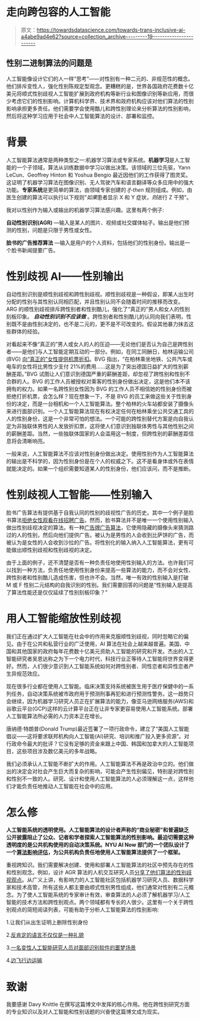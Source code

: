 # 走向跨包容的人工智能

> 原文：<https://towardsdatascience.com/towards-trans-inclusive-ai-a4abe9ad4e62?source=collection_archive---------19----------------------->

## 性别二进制算法的问题是

人工智能像设计它们的人一样“思考”——对性别有一种二元的、非规范性的概念。他们排斥变性人，强化性别陈规定型观念。更糟糕的是，世界各国政府花费数十亿美元将顺式性别歧视人工智能扩展到政府机构等新行业和图像识别等新应用，而很少考虑它们的性别影响。计算机科学界、技术界和政府机构应该对他们算法的性别影响承担更多责任。他们需要学会使用酷儿和跨性别理论来分析算法的性别影响，然后将这种学习应用于社会中人工智能算法的设计、部署和监控。

# **背景**

人工智能算法通常是两种类型之一:机器学习算法或专家系统。**机器学习**是人工智能的一个子领域，算法从训练数据中学习以做出决策。该领域的三位先驱，Yann LeCun、Geoffrey Hinton 和 Yoshua Bengio 最近因他们的工作获得了图灵奖。这证明了机器学习算法在图像识别、无人驾驶汽车和语言翻译等众多应用中的强大功能。**专家系统**是更简单的算法，由领域专家创建的 *if-then* 规则组成。例如，由医生创建的算法可以执行以下规则"*如果*患者显示 X 和 Y 症状，*则*进行 Z 干预"。

我对以性别作为输入或输出的机器学习算法感兴趣。这里有两个例子:

**自动性别识别(AGR)** —输入是某人的图片、视频或社交媒体帖子。输出是他们预测的性别，问题是只限于男性或女性。

**脸书的广告推荐算法** —输入是用户的个人资料，包括他们的性别身份。输出是一个脸书新闻提要广告。

# **性别歧视 AI——性别输出**

自动性别识别是顺性别歧视和跨性别歧视。顺性别歧视是一种假设，即某人出生时分配的性别与其性别认同相匹配，并且性别认同不会随着时间的推移而改变。ARG 的顺性别歧视排斥跨性别者和性别酷儿，强化了“真正的”男人和女人的性别刻板印象。 ***自动性别识别不应该做*** 。跨性别者和性别酷儿的认同向我们表明，性别既不是由性别决定的，也不是二元的，更不是不可改变的。假设其他暴力抹去这些群体的经验。

对看起来不像“真正的”男人或女人的人的压迫——无论他们是否认为自己是跨性别者——是他们与人工智能定期互动的一部分。例如，在同工同酬日，柏林运输公司(BVG) [向“真正的”女性提供机票折扣](https://www.theguardian.com/cities/2019/mar/14/mind-the-gender-pay-gap-berlin-women-to-get-public-transport-discount)。BVG 指出，“在柏林乘坐地铁、公共汽车或电车的女性将比男性少支付 21%的费用……这是为了突出德国日益扩大的性别薪酬差距。”BVG 试图让人们意识到德国严重的薪酬差距，却忽视了跨性别和性别不合群的人。BVG 的工作人员被授权对乘客的性别身份做出决定，这是他们本不该拥有的权力。如果一名跨性别女性因为 BVG 的工作人员不相信她的性别身份而被拒绝打折机票，会怎么样？现在想象一下，不是 BVG 的员工来做这些关于性别身份的决定，而是一台相机和一个人工智能算法。整个柏林的火车站都安装了摄像头来进行面部识别。一个人工智能算法现在有权决定任何在柏林乘坐公共交通工具的人的性别身份，这是一个非常可怕的想法。一个可能的跨性别替代方案是向自我认定为非独联体男性的人发放折扣票，这将使人们意识到独联体男性与其他性别之间的薪酬差距。当然，一些独联体国家的人会滥用这一制度，但跨性别的薪酬差距信息将会清晰响亮。

一般来说，人工智能算法不应该对性别身份做出决定。使用性别作为人工智能算法的输出是不科学的，因为性别身份是在个人的权威之下。这不是看身体或外在表情就能决定的。如果一个组织需要知道某人的性别身份，他们应该问，而不是推断。

# 性别歧视人工智能——性别输入

脸书广告算法有提供基于自我认同的性别的歧视性广告的历史。其中一个例子是脸书算法[拒绝女性观看在线招聘广告](https://www.thesun.co.uk/tech/7293789/facebook-sexism-job-ads-women-discrimination-targeting/)。然而，脸书算法并不是唯一一个使用性别输入做出性别歧视决定的算法。有一种[广告牌广告算法](https://theoutline.com/post/1528/this-pizza-billboard-used-facial-recognition-tech-to-show-women-ads-for-salad)，它使用隐藏的摄像头来猜测路过的人的性别，然后向他们提供广告。被认为是男性的人会收到比萨饼的广告，而被认为是女性的人会收到沙拉的广告。将性别化的输入纳入人工智能算法，更有可能做出顺性别歧视和性别歧视的决定。

由于上面的例子，还不清楚是否有一种负责任地使用性别输入的方法。也许我们可以找到一种方法，负责任地使用性别身份来提高一些算法的能力，而不会对女性、跨性别者和性别酷儿造成伤害，但也许不会。当然，唯一有效的性别输入是打破 M 或 F 性别二元结构的自我识别的性别。我们需要回答的问题是“性别输入是提高了算法性能还是仅仅延续了性别刻板印象？”

# **用人工智能缩放性别歧视**

我们正在通过扩大人工智能在社会中的作用来克服顺性别歧视，同时忽略它的偏见。由于在公共和私营行业的广泛使用，AI 算法在社会上越来越普遍。美国、中国和其他国家的政府每年花费数十亿美元资助人工智能的研究和开发。杰出的人工智能研究者吴恩达称之为下一个电力时代，科技行业正等待人工智能将世界变得更好。然而，人们很少意识到人工智能系统如何对跨性别者、同性恋者和异性恋者产生异规范效应。

现在很多行业都在使用人工智能。临床决策支持系统被医生用于医疗保健中的一系列任务，自动决策系统被市政府用于预测刑事再犯和进行预测性警务。这一趋势只会继续，因为机器学习研究人员正在扩展算法的能力，像亚马逊网络服务(AWS)和谷歌云平台(GCP)这样的云计算平台正在让非专家更容易使用人工智能系统。部署人工智能算法所必需的人力资本正在增长。

唐纳德·特朗普(Donald Trump)最近签署了一项行政命令，建立了“美国人工智能倡议——这将要求联邦机构向人工智能(AI)研究、培训和推广投入更多资源”。对行政命令最大的批评？它没有足够的资金来跟上中国、韩国和加拿大的人工智能项目，这些项目涉及数亿美元的多年战略。

我们必须承认人工智能不断扩大的作用。人工智能算法不再是政治中立的。他们做出的决定会对社会产生巨大而复杂的影响，可能会产生性别偏见，特别是对跨性别和性别不一致的人。研究、设计和使用人工智能算法的人必须理解这一点，这样他们才能负责任地推动人工智能在社会中的应用。

# **怎么修**

**人工智能系统的透明使用。人工智能算法的设计者声称的“商业秘密”和普遍缺乏公开披露阻止了公众、记者和学者探索人工智能算法的性别影响。最迫切需要这种透明度的是公共机构使用的自动决策系统。NYU AI Now 部门的一个团队设计了一个[算法影响评估](https://medium.com/@AINowInstitute/algorithmic-impact-assessments-toward-accountable-automation-in-public-agencies-bd9856e6fdde)，为公共机构负责任地使用人工智能算法提供了一个框架。**

重视跨知识。我们需要解决创建、使用和部署人工智能算法的社区中预先存在的性和性别观念。例如，设计 AGR 算法的人机交互研究人员[分享了他们算法的性别歧视观点](https://ironholds.org/resources/papers/agr_paper.pdf)。从广义上讲，有影响力的人工智能社区包括机器学习研究人员、数据科学家和技术高管，所有这些人都主要由顺式性别男性组成，他们通常对性别有二元概念。为了使人工智能系统的专家审计有效，审查算法的人必须了解机器学习/人工智能的技术方法和跨性别观点。两个领域都有专长的人很少。这里有一个关于跨性别观点的简短阅读列表，可能有助于分析人工智能算法的性别影响:

1.让我们从出生证明上删除性别身份

2.[反肯定的语言不仅仅是一种礼貌](https://medium.com/@michelle.sabina.avenant/trans-affirming-language-is-more-than-a-courtesy-4c4a508d6947)

3.[一名变性人工智能研究人员对面部识别软件的噩梦场景](https://venturebeat.com/2019/04/24/a-transgender-ai-researchers-nightmare-scenarios-for-facial-recognition-software/)

4.[边飞行边运输](https://www.nytimes.com/2019/04/17/opinion/tsa-transgender.html)

# **致谢**

我要感谢 Davy Knittle 在撰写这篇博文中发挥的核心作用。他在跨性别研究方面的专业知识以及对人工智能和性别话题的兴奋使这篇博文成为现实。